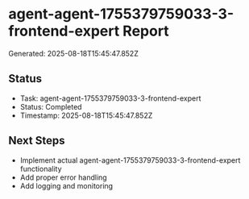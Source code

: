 # agent-agent-1755379759033-3-frontend-expert Report

Generated: 2025-08-18T15:45:47.852Z

## Status
- Task: agent-agent-1755379759033-3-frontend-expert
- Status: Completed
- Timestamp: 2025-08-18T15:45:47.852Z

## Next Steps
- Implement actual agent-agent-1755379759033-3-frontend-expert functionality
- Add proper error handling
- Add logging and monitoring
